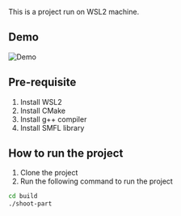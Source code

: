 This is a project run on WSL2 machine.

## Demo
![Demo](./demo/shoot-part-demo-01.gif)

## Pre-requisite
1. Install WSL2
2. Install CMake
3. Install g++ compiler
4. Install SMFL library

## How to run the project
1. Clone the project
2. Run the following command to run the project
```bash
cd build
./shoot-part
```
